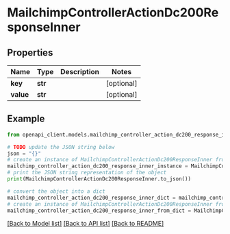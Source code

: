 # MailchimpControllerActionDc200ResponseInner


## Properties

Name | Type | Description | Notes
------------ | ------------- | ------------- | -------------
**key** | **str** |  | [optional] 
**value** | **str** |  | [optional] 

## Example

```python
from openapi_client.models.mailchimp_controller_action_dc200_response_inner import MailchimpControllerActionDc200ResponseInner

# TODO update the JSON string below
json = "{}"
# create an instance of MailchimpControllerActionDc200ResponseInner from a JSON string
mailchimp_controller_action_dc200_response_inner_instance = MailchimpControllerActionDc200ResponseInner.from_json(json)
# print the JSON string representation of the object
print(MailchimpControllerActionDc200ResponseInner.to_json())

# convert the object into a dict
mailchimp_controller_action_dc200_response_inner_dict = mailchimp_controller_action_dc200_response_inner_instance.to_dict()
# create an instance of MailchimpControllerActionDc200ResponseInner from a dict
mailchimp_controller_action_dc200_response_inner_from_dict = MailchimpControllerActionDc200ResponseInner.from_dict(mailchimp_controller_action_dc200_response_inner_dict)
```
[[Back to Model list]](../README.md#documentation-for-models) [[Back to API list]](../README.md#documentation-for-api-endpoints) [[Back to README]](../README.md)


